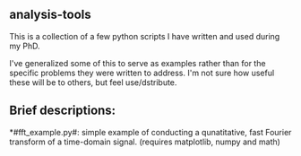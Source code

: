 
analysis-tools
---------
This is a collection of a few python scripts I have written and used during my PhD. 

I've generalized some of this to serve as examples rather than for the specific problems they were written to address. I'm not sure how useful these will be to others, but feel use/dstribute. 

Brief descriptions:
---------
  *#fft_example.py#: simple example of conducting a qunatitative, fast Fourier transform of a time-domain signal. (requires matplotlib, numpy and math)  
